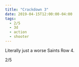 ```yaml
---
title: "Crackdown 3"
date: 2019-04-15T12:00:00-04:00
tags:
  - 2/5
  - 3d
  - action
  - shooter
---
```


Literally just a worse Saints Row 4.

2/5
